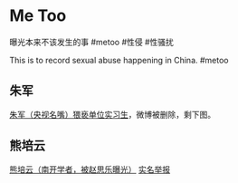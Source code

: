 # Me Too
曝光本来不该发生的事 #metoo #性侵 #性骚扰

This is to record sexual abuse happening in China. #metoo

## 朱军
[朱军（央视名嘴）猥亵单位实习生](https://github.com/misschan/metoocn/blob/master/zj.jpg)，微博被删除，剩下图。

## 熊培云
[熊培云（南开学者，被赵思乐曝光）](https://github.com/misschan/metoocn/blob/master/xpy.webp) [实名举报](https://github.com/misschan/metoocn/blob/master/xpy1.webp)
